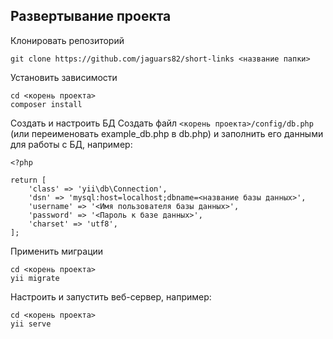 Развертывание проекта
-----------------


Клонировать репозиторий

~~~
git clone https://github.com/jaguars82/short-links <название папки>
~~~

Установить зависимости

~~~
cd <корень проекта>
composer install
~~~

Создать и настроить БД
Создать файл `<корень проекта>/config/db.php` (или переименовать example_db.php в db.php) и заполнить его данными для работы с БД, например:

~~~
<?php

return [
    'class' => 'yii\db\Connection',
    'dsn' => 'mysql:host=localhost;dbname=<название базы данных>',
    'username' => '<Имя пользователя базы данных>',
    'password' => '<Пароль к базе данных>',
    'charset' => 'utf8',
];
~~~

Применить миграции

~~~
cd <корень проекта>
yii migrate
~~~

Настроить и запустить веб-сервер, например:

~~~
cd <корень проекта>
yii serve
~~~